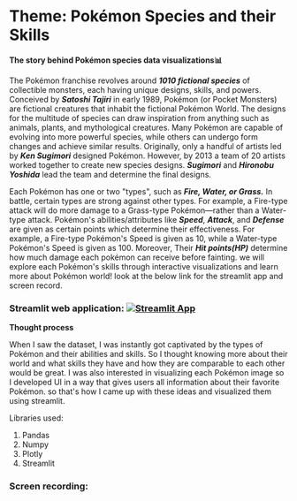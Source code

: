 # Theme: Pokémon Species and their Skills 

**The story behind Pokémon species data visualizations📊**

The Pokémon franchise revolves around ***1010 fictional species*** of collectible monsters, 
each having unique designs, skills, and powers. Conceived by ***Satoshi Tajiri*** in early 1989,
Pokémon (or Pocket Monsters) are fictional creatures that inhabit the fictional Pokémon World. 
The designs for the multitude of species can draw inspiration from anything such as animals, 
plants, and mythological creatures. Many Pokémon are capable of evolving into more powerful 
species, while others can undergo form changes and achieve similar results. Originally, 
only a handful of artists led by ***Ken Sugimori*** designed Pokémon. However, by 2013 a team 
of 20 artists worked together to create new species designs. ***Sugimori*** and ***Hironobu Yoshida*** 
lead the team and determine the final designs.

Each Pokémon has one or two "types", such as ***Fire, Water, or Grass.*** 
In battle, certain types are strong against other types. For example, a Fire-type attack
will do more damage to a Grass-type Pokémon—rather than a Water-type attack.
Pokémon's abilities/attributes like ***Speed***, ***Attack***, and ***Defense*** are given as certain points which determine
their effectiveness. For example, a Fire-type Pokémon's Speed is given as 10, while a Water-type
Pokémon's Speed is given as 100. Moreover, Their ***Hit points(HP)*** determine how much damage each pokémon can receive before
fainting. we will explore each Pokémon's skills through interactive visualizations and learn more about 
Pokémon world! look at the below link for the streamlit app and screen record.

### Streamlit web application: [![Streamlit App](https://static.streamlit.io/badges/streamlit_badge_black_white.svg)](https://pokemon-species.streamlit.app/)

**Thought process**

When I saw the dataset, I was instantly got captivated by the types of Pokémon and their abilities and skills. So I thought knowing more about their world and what skills they have and how they are comparable to each other would be great. I was also interested in visualizing each Pokémon image so I developed UI in a way that gives users all information about their favorite Pokémon. so that's how I came up with these ideas and visualized them using streamlit.

Libraries used:
1. Pandas
2. Numpy
3. Plotly
4. Streamlit

### Screen recording:






